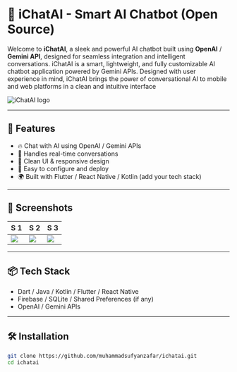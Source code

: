 # 🤖 **iChatAI - Smart AI Chatbot (Open Source)**

Welcome to **iChatAI**, a sleek and powerful AI chatbot built using **OpenAI** / **Gemini API**, designed for seamless integration and intelligent conversations.
iChatAI is a smart, lightweight, and fully customizable AI chatbot application powered by Gemini APIs. Designed with user experience in mind, iChatAI brings the power of conversational AI to mobile and web platforms in a clean and intuitive interface

![iChatAI logo](https://drive.google.com/file/d/1lKwVzsD3Xvm5m8X3Cam4WqLaKS7dUv2x/view?usp=drive_link)

---

## 🚀 Features
- 🔥 Chat with AI using OpenAI / Gemini APIs
- 🧠 Handles real-time conversations
- 💬 Clean UI & responsive design
- 🔧 Easy to configure and deploy
- 🌍 Built with Flutter / React Native / Kotlin (add your tech stack)

---

## 📸 Screenshots
| S 1 | S 2 | S 3 |
|--------|----------------|-------------------|
| ![](https://drive.google.com/file/d/1hUfaYUjE14PsQJLBBDsJoMzchrUMlEWX/view?usp=drive_link) | ![](https://drive.google.com/file/d/1c4DqDffNrncIWUwZ-SmuzgT5GNAKL4_k/view?usp=drive_link) | ![](https://drive.google.com/file/d/1yY0JHsp7V-IO_15kjv8-7QgVCnVT84RR/view?usp=drive_link) |

---

## 📦 Tech Stack
- Dart / Java / Kotlin / Flutter / React Native
- Firebase / SQLite / Shared Preferences (if any)
- OpenAI / Gemini APIs

---

## 🛠️ Installation
```bash
git clone https://github.com/muhammadsufyanzafar/ichatai.git
cd ichatai
